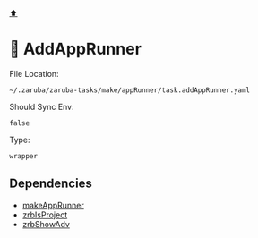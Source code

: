[⬆️](./README.md)

# 🐶 AddAppRunner

File Location:

    ~/.zaruba/zaruba-tasks/make/appRunner/task.addAppRunner.yaml

Should Sync Env:

    false

Type:

    wrapper


## Dependencies

* [makeAppRunner](makeAppRunner.md)
* [zrbIsProject](zrbIsProject.md)
* [zrbShowAdv](zrbShowAdv.md)
